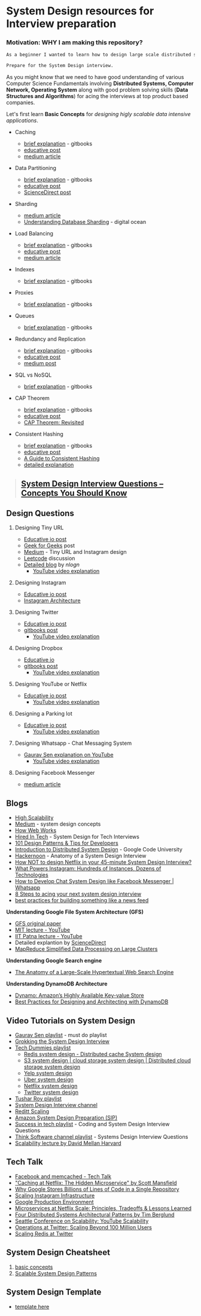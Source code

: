 # System Design resources for Interview preparation

### Motivation: WHY I am making this repository?

```diff
As a beginner I wanted to learn how to design large scale distributed systems.

Prepare for the System Design interview.
```

As you might know that we need to have good understanding of various Computer Science Fundamentals involving **Distributed Systems, Computer Network, Operating System** along with good problem solving skills (**Data Structures and Algorithms**) for acing the interviews at top product based companies. 

Let's first learn **Basic Concepts**  for *designing higly scalable data intensive applications*.

- Caching 
  - [brief explanation](https://weifoo.gitbooks.io/systemdesign/content/chapter1/caching.html) - gitbooks
  - [educative post](https://www.educative.io/courses/grokking-the-system-design-interview/3j6NnJrpp5p)
  - [medium article](https://medium.com/system-designing-interviews/system-design-chapter-4-caching-b59a4cf83f10)
  
- Data Partitioning 
  - [brief explanation](https://weifoo.gitbooks.io/systemdesign/content/chapter1/sharding-or-data-partitioning.html) - gitbooks
  - [educative post](https://www.educative.io/courses/grokking-the-system-design-interview/mEN8lJXV1LA)
  - [ScienceDirect post](https://www.sciencedirect.com/topics/computer-science/data-partitioning) 

- Sharding
  - [medium article](https://medium.com/system-designing-interviews/system-design-chapter-2-sharding-484960c18f6) 
  - [Understanding Database Sharding](https://www.digitalocean.com/community/tutorials/understanding-database-sharding) - digital ocean

- Load Balancing
  - [brief explanation](https://weifoo.gitbooks.io/systemdesign/content/chapter1/load-balancing.html) - gitbooks
  - [educative post](https://www.educative.io/courses/grokking-the-system-design-interview/3jEwl04BL7Q)
  - [medium article](https://medium.com/system-designing-interviews/system-design-chapter-3-load-balancing-e1c89148e37)

- Indexes
  - [brief explanation](https://weifoo.gitbooks.io/systemdesign/content/chapter1/indexes.html) - gitbooks


- Proxies
  - [brief explanation](https://weifoo.gitbooks.io/systemdesign/content/chapter1/proxies.html) - gitbooks

- Queues
  - [brief explanation](https://weifoo.gitbooks.io/systemdesign/content/chapter1/queues.html) - gitbooks


- Redundancy and Replication
  - [brief explanation](https://weifoo.gitbooks.io/systemdesign/content/chapter1/redundancy-and-replication.html) - gitbooks
  - [educative post](https://www.educative.io/courses/grokking-the-system-design-interview/xV1qvj6PKkJ)
  - [medium post](https://medium.com/baseds/redundancy-and-replication-duplicating-in-a-distributed-system-7ab4322d7378#:~:text=Both%20of%20them%20involve%20creating,all%20of%20its%20other%20copies.)
  

- SQL vs NoSQL
  - [brief explanation](https://weifoo.gitbooks.io/systemdesign/content/chapter1/sql-vs-nosql.html) - gitbooks


- CAP Theorem 
  - [brief explanation](https://weifoo.gitbooks.io/systemdesign/content/chapter1/cap-theorem.html) - gitbooks
  - [educative post](https://www.educative.io/courses/grokking-the-system-design-interview/RMkqx1Egxqz)
  - [CAP Theorem: Revisited](https://robertgreiner.com/cap-theorem-revisited/)


- Consistent Hashing
  - [brief explanation](https://weifoo.gitbooks.io/systemdesign/content/chapter1/consistent-hashing.html) - gitbooks
  - [educative post](https://www.educative.io/courses/grokking-the-system-design-interview/B81vnyp0GpY)
  - [A Guide to Consistent Hashing](https://www.toptal.com/big-data/consistent-hashing#:~:text=Consistent%20Hashing%20is%20a%20distributed,without%20affecting%20the%20overall%20system.)
  - [detailed explanation](https://www.acodersjourney.com/system-design-interview-consistent-hashing/)
  

> ## [System Design Interview Questions – Concepts You Should Know](https://www.freecodecamp.org/news/systems-design-for-interviews/)


## Design Questions

1. Designing Tiny URL
   - [Educative io post](https://www.educative.io/courses/grokking-the-system-design-interview/m2ygV4E81AR)
   - [Geek for Geeks](https://www.geeksforgeeks.org/how-to-design-a-tiny-url-or-url-shortener/) post
   - [Medium](https://medium.com/better-programming/how-would-you-design-tinyurl-and-instagram-987dfc06cbe9) - Tiny URL and Instagram design
   - [Leetcode](https://leetcode.com/discuss/interview-question/124658/Design-a-URL-Shortener-(-TinyURL-)-System/) discussion
   - [Detailed blog](https://nlogn.in/designing-a-realtime-scalable-url-shortening-service-like-tiny-url/) by *nlogn*
      - [YouTube video explanation](https://www.youtube.com/watch?v=JQDHz72OA3c&list=PLkQkbY7JNJuC99VDJcpQdww-4aT3QhdJv&index=21)

   
   
2. Designing Instagram
   - [Educative io post](https://www.educative.io/courses/grokking-the-system-design-interview/m2yDVZnQ8lG)
   - [Instagram Architecture](http://highscalability.com/blog/2011/12/6/instagram-architecture-14-million-users-terabytes-of-photos.html)
 
 
3. Designing Twitter
   - [Educative io post](https://www.educative.io/courses/grokking-the-system-design-interview/m2G48X18NDO)
   - [gitbooks post](https://weifoo.gitbooks.io/systemdesign/content/system-design-examples/twitter.html)
      - [YouTube video explanation](https://www.youtube.com/watch?v=wYk0xPP_P_8&list=PLkQkbY7JNJuC99VDJcpQdww-4aT3QhdJv&index=19)
   
   
4. Designing Dropbox
   - [Educative io](https://www.educative.io/courses/grokking-the-system-design-interview/m22Gymjp4mG)
   - [gitbooks post](https://weifoo.gitbooks.io/systemdesign/content/system-design-examples/dropbox.html)
     - [YouTube video explanation](https://www.youtube.com/watch?v=U0xTu6E2CT8&list=PLkQkbY7JNJuC99VDJcpQdww-4aT3QhdJv&index=14)

   
5. Designing YouTube or Netflix
   - [Educative io post](https://www.educative.io/courses/grokking-the-system-design-interview/xV26VjZ7yMl)
      - [YouTube video explanation](https://www.youtube.com/watch?v=psQzyFfsUGU&list=PLkQkbY7JNJuC99VDJcpQdww-4aT3QhdJv&index=20)

   
6. Designing a Parking lot
   - [Educative io post](https://www.educative.io/courses/grokking-the-object-oriented-design-interview/gxM3gRxmr8Z)  
      - [YouTube video explanation](https://www.youtube.com/watch?v=tVRyb4HaHgw)


7. Designing Whatsapp - Chat Messaging System
   - [Gaurav Sen explanation on YouTube](https://www.youtube.com/watch?v=vvhC64hQZMk)
      - [YouTube video explanation](https://www.youtube.com/watch?v=ovnrSH6G6vw)
   
   
8. Designing Facebook Messenger
   - [medium article](https://medium.com/@eileen.code4fun/design-facebook-messenger-438d76639985)
   
   
   
## Blogs 
- [High Scalability](http://highscalability.com/)
- [Medium](https://medium.com/system-design-blog) - system design concepts
- [How Web Works](https://github.com/vasanthk/how-web-works)
- [Hired In Tech](https://www.hiredintech.com/courses/system-design) - System Design for Tech Interviews
- [101 Design Patterns & Tips for Developers](https://sourcemaking.com/design-patterns-and-tips)
- [Introduction to Distributed System Design](https://www.hpcs.cs.tsukuba.ac.jp/~tatebe/lecture/h23/dsys/dsd-tutorial.html) - Google Code University
- [Hackernoon](https://hackernoon.com/anatomy-of-a-system-design-interview-4cb57d75a53f) -  Anatomy of a System Design Interview
- [How NOT to design Netflix in your 45-minute System Design Interview?](https://hackernoon.com/how-not-to-design-netflix-in-your-45-minute-system-design-interview-64953391a054)
- [What Powers Instagram: Hundreds of Instances, Dozens of Technologies](https://instagram-engineering.com/what-powers-instagram-hundreds-of-instances-dozens-of-technologies-adf2e22da2ad)
- [How to Develop Chat System Design like Facebook Messenger | Whatsapp](https://www.cronj.com/blog/how-to-develop-chat-system-design-like-facebook-messenger/)
- [8 Steps to acing your next system design interview](https://www.hackerearth.com/blog/developers/8-steps-to-acing-your-next-system-design-interview/)
- [best practices for building something like a news feed](https://www.quora.com/Software-Engineering-Best-Practices/What-are-the-best-practices-for-building-something-like-a-news-feed)


   
**Understanding Google File System Architecture (GFS)**
- [GFS original paper](https://github.com/NirmalSilwal/system-design-resources/blob/master/Google%20File%20System.pdf)
- [MIT lecture - YouTube](https://www.youtube.com/watch?v=EpIgvowZr00)
- [IIT Patna lecture - YouTube](https://www.youtube.com/watch?v=EpIgvowZr00)
- Detailed explantion by [ScienceDirect](https://www.sciencedirect.com/topics/computer-science/google-file-system)
- [MapReduce Simplified Data Processing on Large Clusters](https://static.googleusercontent.com/media/research.google.com/en//archive/mapreduce-osdi04.pdf)


**Understanding Google Search engine**
- [The Anatomy of a Large-Scale Hypertextual Web Search Engine](http://infolab.stanford.edu/~backrub/google.html)


**Understanding DynamoDB Architecture**
- [Dynamo: Amazon’s Highly Available Key-value Store](https://github.com/NirmalSilwal/system-design-resources/blob/master/Amazon%20Dynamo%20db%20database%20design.pdf)
- [Best Practices for Designing and Architecting with DynamoDB](https://docs.aws.amazon.com/amazondynamodb/latest/developerguide/best-practices.html)

## Video Tutorials on System Design
- [Gaurav Sen playlist](https://www.youtube.com/playlist?list=PLMCXHnjXnTnvo6alSjVkgxV-VH6EPyvoX) - must do playlist
- [Grokking the System Design Interview](https://www.youtube.com/playlist?list=PL73KFetZlkJSZ9vTDSJ1swZhe6CIYkqTL)
- [Tech Dummies playlist](https://www.youtube.com/c/TechDummiesNarendraL/playlists)
  - [Redis system design - Distributed cache System design](https://www.youtube.com/watch?v=DUbEgNw-F9c&list=PLkQkbY7JNJuC99VDJcpQdww-4aT3QhdJv&index=17) 
  - [S3 system design | cloud storage system design | Distributed cloud storage system design](https://www.youtube.com/watch?v=UmWtcgC96X8)
  - [Yelp system design](https://www.youtube.com/watch?v=TCP5iPy8xqo)
  - [Uber system design](https://www.youtube.com/watch?v=umWABit-wbk&t=2s)
  - [Netflix system design](https://www.youtube.com/watch?v=psQzyFfsUGU&t=4s)
  - [Twitter system design](https://www.youtube.com/watch?v=wYk0xPP_P_8&t=1s)
- [Tushar Roy playlist](https://www.youtube.com/playlist?list=PLrmLmBdmIlps7GJJWW9I7N0P0rB0C3eY2)
- [System Design Interview channel](https://www.youtube.com/c/SystemDesignInterview/videos)
- [Reditt Scaling](https://www.youtube.com/playlist?list=PLVi1LmRuKQ0NINQfjKLVen7J2lZFL35wP)
- [Amazon System Design Preparation (SIP)](https://www.youtube.com/watch?v=gf8R7sgme6o)
- [Success in tech playlist](https://www.youtube.com/playlist?list=PLA8lYuzFlBqAy6dkZHj5VxUAaqr4vwrka) - Coding and System Design Interview Questions
- [Think Software channel playlist](https://www.youtube.com/playlist?list=PLK8IOvtbwVsuYW8KovGg9o6dlhspym8O_) - Systems Design Interview Questions
- [Scalability lecture by David Mellan Harvard](https://www.youtube.com/watch?v=-W9F__D3oY4&list=PLmhRNZyYVpDmLpaVQm3mK5PY5KB_4hLjE&index=10)


## Tech Talk
- [Facebook and memcached - Tech Talk](https://www.youtube.com/watch?v=UH7wkvcf0ys&t=283s)
- ["Caching at Netflix: The Hidden Microservice" by Scott Mansfield](https://www.youtube.com/watch?v=Rzdxgx3RC0Q)
- [Why Google Stores Billions of Lines of Code in a Single Repository](https://www.youtube.com/watch?v=W71BTkUbdqE)
- [Scaling Instagram Infrastructure](https://www.youtube.com/watch?v=hnpzNAPiC0E)
- [Google Production Environment](https://www.youtube.com/watch?v=dhTVVWzpc4Q)
- [Microservices at Netflix Scale: Principles, Tradeoffs & Lessons Learned](https://www.youtube.com/watch?v=57UK46qfBLY)
- [Four Distributed Systems Architectural Patterns by Tim Berglund](https://www.youtube.com/watch?v=tpspO9K28PM)
- [Seattle Conference on Scalability: YouTube Scalability](https://www.youtube.com/watch?v=ZW5_eEKEC28)
- [Operations at Twitter: Scaling Beyond 100 Million Users](https://www.youtube.com/watch?v=z8LU0Cj6BOU)
- [Scaling Redis at Twitter](https://www.youtube.com/watch?v=rP9EKvWt0zo)


## System Design Cheatsheet
1. [basic concepts](https://gist.github.com/vasanthk/485d1c25737e8e72759f#system-design-cheatsheet)
2. [Scalable System Design Patterns](http://horicky.blogspot.com/2010/10/scalable-system-design-patterns.html)

## System Design Template
- [template here](https://leetcode.com/discuss/career/229177/My-System-Design-Template)
